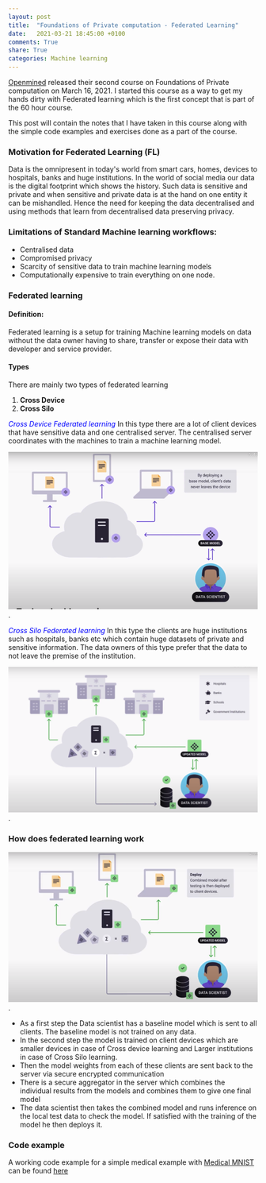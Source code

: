 ```yaml
---
layout: post
title:  "Foundations of Private computation - Federated Learning"
date:   2021-03-21 18:45:00 +0100
comments: True
share: True
categories: Machine learning
---
```


[Openmined](https://courses.openmined.org/) released their second course on Foundations of Private computation on March 16, 2021. I started this course as a way to get my hands dirty with Federated learning which is the first concept that is part of the 60 hour course. 

This post will contain the notes that I have taken in this course along with the simple code examples and exercises done as a part of the course. 

### Motivation for Federated Learning (FL)

Data is the omnipresent in today's world from smart cars, homes, devices to hospitals, banks and huge institutions. In the world of social media our data is the digital footprint which shows the history. Such data is sensitive and private and when sensitive and private data is at the hand on one entity it can be mishandled. Hence the need for keeping the data decentralised and using methods that learn from decentralised data preserving privacy. 

### Limitations of Standard Machine learning workflows:

- Centralised data
- Compromised privacy
- Scarcity of sensitive data to train machine learning models
- Computationally expensive to train everything on one node. 

### Federated learning

#### Definition:
Federated learning is a setup for training Machine learning models on data without the data owner having to share, transfer or expose their data with developer and service provider. 

#### Types
There are mainly two types of federated learning 
1. **Cross Device**
2. **Cross Silo**

<span style="color:blue">*Cross Device Federated learning*</span>
In this type there are a lot of client devices that have sensitive data and one centralised server. The centralised server coordinates with the machines to train a machine learning model.

 ![Cross_device Federated learning, Image taken from Openmined lecture video](assets/cross-device.png) .

<span style="color:blue">*Cross Silo Federated learning*</span> 
In this type the clients are huge institutions such as hospitals, banks etc which contain huge datasets of private and sensitive information. The data owners of this type prefer that the data to not leave the premise of the institution. 

![Cross-Silo Federated learning, Image taken from Openmined lecture video](assets/cross-silo.png) .

### How does federated learning work

![Basic Architecture, Image taken from Openmined lecture video](assets/Architecture.png) .

- As a first step the Data scientist has a baseline model which is sent to all clients. The baseline model is not trained on any data.
- In the second step the model is trained on client devices which are smaller devices in case of Cross device learning and Larger institutions in case of Cross Silo learning. 
- Then the model weights from each of these clients are sent back to the server via secure encrypted communication
- There is a secure aggregator in the server which combines the individual results from the models and combines them to give one final model
- The data scientist then takes the combined model and runs inference on the local test data to check the model. If satisfied with the training of the model he then deploys it. 

### Code example

A working code example for a simple medical example with [Medical MNIST](https://www.kaggle.com/andrewmvd/medical-mnist) can be found [here](https://github.com/AbinavRavi/Federated-learning-MI)



